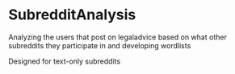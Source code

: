 # SubredditAnalysis

Analyzing the users that post on legaladvice based on what other subreddits they participate in and developing wordlists

Designed for text-only subreddits
